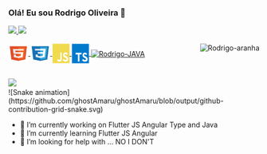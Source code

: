### Olá! Eu sou Rodrigo Oliveira 👋
<!-- 
**ghostAmaru/ghostAmaru** is a ✨ _special_ ✨ repository because its `README.md` (this file) appears on your GitHub profile. -->

<div>
  <a href="https://github.com/ghostamaru">
  <img height="150em" src="https://github-readme-stats.vercel.app/api?username=ghostAmaru&show_icons=false&theme=tokyonight&include_all_commits=true&count_private=true"/>
  <img height="150em" src="https://github-readme-stats.vercel.app/api/top-langs/?username=ghostAmaru&layout=compact&langs_count=7&theme=tokyonight"/>
</div>
<div style="display: inline_block"><br>
  <img align="center" alt="Rodrigo-HTML" height="30" width="40" src="https://raw.githubusercontent.com/devicons/devicon/master/icons/html5/html5-original.svg">
  <img align="center" alt="Rodrigo-CSS" height="30" width="40" src="https://raw.githubusercontent.com/devicons/devicon/master/icons/css3/css3-original.svg">
  <img align="center" alt="Rodrigo-Js" height="40" width="35" src="https://raw.githubusercontent.com/devicons/devicon/master/icons/javascript/javascript-plain.svg">
  <img align="center" alt="Rodrigo-Ts" height="40" width="35" src="https://raw.githubusercontent.com/devicons/devicon/master/icons/typescript/typescript-plain.svg">
  <img align="center" alt="Rodrigo-JAVA" height="30" width="40" src="https://www.martincap.io/images/icons/devicon/java/java-original-wordmark.svg">
<!--   <img align="center" alt="Rafa-React" height="30" width="40" src="https://raw.githubusercontent.com/devicons/devicon/master/icons/react/react-original.svg"> -->
<!--   <img align="center" alt="Rodrigo-Python" height="30" width="40" src="https://raw.githubusercontent.com/devicons/devicon/master/icons/python/python-original.svg"> -->
<!--   <img align="center" alt="Rodrigo-Csharp" height="30" width="40" src="https://raw.githubusercontent.com/devicons/devicon/master/icons/csharp/csharp-original.svg"> -->
  <img align="right" alt="Rodrigo-aranha" src="https://media3.giphy.com/media/fxFFA8Nxoul4GYsrpr/giphy.gif">
</div>

  ##
 
<div> 
   <a href="https://www.linkedin.com/in/rodrigooliveiraconceição7891" target="_blank"><img src="https://img.shields.io/badge/-LinkedIn-%230077B5?style=for-the-badge&logo=linkedin&logoColor=white" target="_blank"></a>
</div>
<div>
  ![Snake animation](https://github.com/ghostAmaru/ghostAmaru/blob/output/github-contribution-grid-snake.svg) 
 </div>

- 🔭 I’m currently working on Flutter JS Angular Type and Java
- 🌱 I’m currently learning Flutter JS Angular
- 🤔 I’m looking for help with ... NO I DON'T

